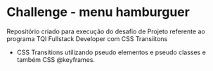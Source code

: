 # Challenge - menu hamburguer

Repositório criado para execução do desafio de Projeto referente ao programa TQI Fullstack Developer com CSS Transiitons

- CSS Transitions utilizando pseudo elementos e pseudo classes e também CSS @keyframes.

